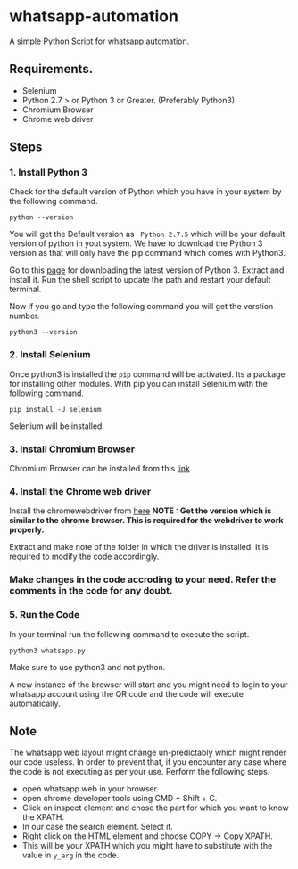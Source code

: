 # whatsapp-automation
A simple Python Script for whatsapp automation.

## Requirements.
- Selenium
- Python 2.7 > or Python 3 or Greater. (Preferably Python3)
- Chromium Browser
- Chrome web driver

## Steps
### 1. Install Python 3
Check for the default version of Python which you have in your system by the following command.

 `python --version`
 
 You will get the Default version as ` Python 2.7.5` which will be your default version of python in yout system.
 We have to download the Python 3 version as that will only have the pip command which comes with Python3.
 
 Go to this [page](https://www.python.org/downloads/) for downloading the latest version of Python 3.
 Extract and install it. Run the shell script to update the path and restart your default terminal.
 
 Now if you go and type the following command you will get the verstion number.
 
 `python3 --version`
 
 ### 2. Install Selenium
 Once python3 is installed the `pip` command will be activated. Its a package for installing other modules.
 With pip you can install Selenium with the following command.
 
 `pip install -U selenium`
 
 Selenium will be installed.
 
 ### 3. Install Chromium Browser
 
Chromium Browser can be installed from this [link](https://chromium.woolyss.com/download/en/).

### 4. Install the Chrome web driver

Install the chromewebdriver from [here](https://sites.google.com/a/chromium.org/chromedriver/downloads)
**NOTE : Get the version which is similar to the chrome browser. This is required for the webdriver to work properly.**

Extract and make note of the folder in which the driver is installed. It is required to modify the code accordingly.



### Make changes in the code accroding to your need. Refer the comments in the code for any doubt.


### 5. Run the Code

In your terminal run the following command to execute the script.

`python3 whatsapp.py` 

Make sure to use python3 and not python.

A new instance of the browser will start and you might need to login to your whatsapp account using the QR code and the code will execute automatically.

## Note
The whatsapp web layout might change un-predictably which might render our code useless.
In order to prevent that, if you encounter any case where the code is not executing as per your use. Perform the following steps.

- open whatsapp web in your browser.
- open chrome developer tools using CMD + Shift + C.
- Click on inspect element and chose the part for which you want to know the XPATH.
- In our case the search element. Select it.
- Right click on the HTML element and choose COPY -> Copy XPATH.
- This will be your XPATH which you might have to substitute with the value in `y_arg` in the code.

